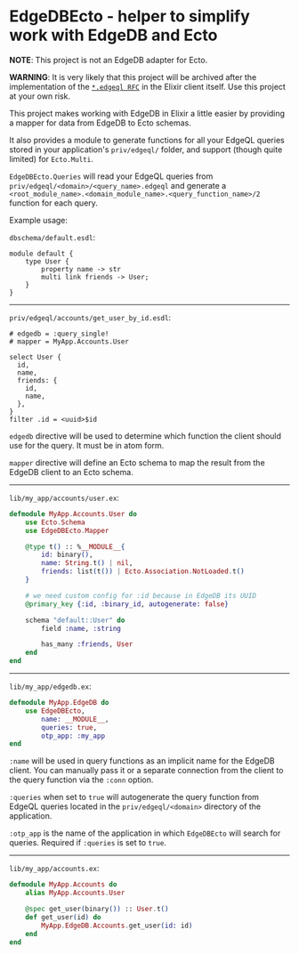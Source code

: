 # EdgeDBEcto - helper to simplify work with EdgeDB and Ecto

**NOTE**: This project is not an EdgeDB adapter for Ecto.

**WARNING**: It is very likely that this project will be archived after the implementation of the [`*.edgeql RFC`](https://github.com/edgedb/edgedb/discussions/4244) in the Elixir client itself. Use this project at your own risk.

This project makes working with EdgeDB in Elixir a little easier by providing a mapper for data from EdgeDB to Ecto schemas.

It also provides a module to generate functions for all your EdgeQL queries stored in your application's `priv/edgeql/` folder, and support (though quite limited) for `Ecto.Multi`.

`EdgeDBEcto.Queries` will read your EdgeQL queries from `priv/edgeql/<domain>/<query_name>.edgeql` and generate a `<root_module_name>.<domain_module_name>.<query_function_name>/2` function for each query.

Example usage:

`dbschema/default.esdl`:

```edgeql
module default {
    type User {
        property name -> str
        multi link friends -> User;
    }
}
```

---

`priv/edgeql/accounts/get_user_by_id.esdl`:

```edgeql
# edgedb = :query_single!
# mapper = MyApp.Accounts.User

select User {
  id,
  name,
  friends: {
    id,
    name,
  },
}
filter .id = <uuid>$id
```

`edgedb` directive will be used to determine which function the client should use for the query. It must be in atom form.

`mapper` directive will define an Ecto schema to map the result from the EdgeDB client to an Ecto schema.

---

`lib/my_app/accounts/user.ex`:

```elixir
defmodule MyApp.Accounts.User do
    use Ecto.Schema
    use EdgeDBEcto.Mapper

    @type t() :: %__MODULE__{
        id: binary(),
        name: String.t() | nil,
        friends: list(t()) | Ecto.Association.NotLoaded.t()
    }

    # we need custom config for :id because in EdgeDB its UUID
    @primary_key {:id, :binary_id, autogenerate: false}

    schema "default::User" do
        field :name, :string

        has_many :friends, User
    end
end
```

---

`lib/my_app/edgedb.ex`:

```elixir
defmodule MyApp.EdgeDB do
    use EdgeDBEcto,
        name: __MODULE__,
        queries: true,
        otp_app: :my_app
end
```

`:name` will be used in query functions as an implicit name for the EdgeDB client. You can manually pass it or a separate connection from the client to the query function via the `:conn` option.

`:queries` when set to `true` will autogenerate the query function from EdgeQL queries located in the `priv/edgeql/<domain>` directory of the application.

`:otp_app` is the name of the application in which `EdgeDBEcto` will search for queries. Required if `:queries` is set to `true`.

---

`lib/my_app/accounts.ex`:

```elixir
defmodule MyApp.Accounts do
    alias MyApp.Accounts.User

    @spec get_user(binary()) :: User.t()
    def get_user(id) do
        MyApp.EdgeDB.Accounts.get_user(id: id)
    end
end
```
